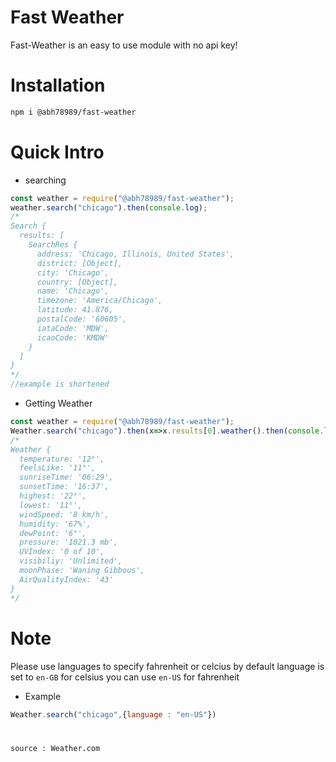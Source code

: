 # Fast Weather

Fast-Weather is an easy to use module with no api key!

# Installation

```bash
npm i @abh78989/fast-weather
```

# Quick Intro

- searching

```js
const weather = require("@abh78989/fast-weather");
weather.search("chicago").then(console.log);
/*
Search {
  results: [
    SearchRes {
      address: 'Chicago, Illinois, United States',
      district: [Object],
      city: 'Chicago',
      country: [Object],
      name: 'Chicago',
      timezone: 'America/Chicago',
      latitude: 41.876,
      postalCode: '60605',
      iataCode: 'MDW',
      icaoCode: 'KMDW'
    }
  ]
}
*/
//example is shortened
```
- Getting Weather
```js
const weather = require("@abh78989/fast-weather");
Weather.search("chicago").then(x=>x.results[0].weather().then(console.log))
/*
Weather {
  temperature: '12°',
  feelsLike: '11°',
  sunriseTime: '06:29',
  sunsetTime: '16:37',
  highest: '22°',
  lowest: '11°',
  windSpeed: '8 km/h',
  humidity: '67%',
  dewPoint: '6°',
  pressure: '1021.3 mb',
  UVIndex: '0 of 10',
  visibiliy: 'Unlimited',
  moonPhase: 'Waning Gibbous',
  AirQualityIndex: '43'
}
*/
```
# Note
Please use languages to specify fahrenheit or celcius by default language is set to `en-GB` for celsius you can use `en-US` for fahrenheit

- Example 
```js
Weather.search("chicago",{language : "en-US"})
```

#
```
source : Weather.com
```